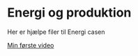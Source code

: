 # Energi og produktion

Her er hjælpe filer til Energi casen

[Min første video](./Video/Maple_Excel_import.mp4)
